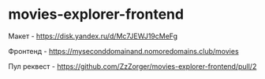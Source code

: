 # movies-explorer-frontend
Макет - https://disk.yandex.ru/d/Mc7JEWJ19cMeFg

Фронтенд - https://myseconddomainand.nomoredomains.club/movies

Пул реквест - https://github.com/ZzZorger/movies-explorer-frontend/pull/2
